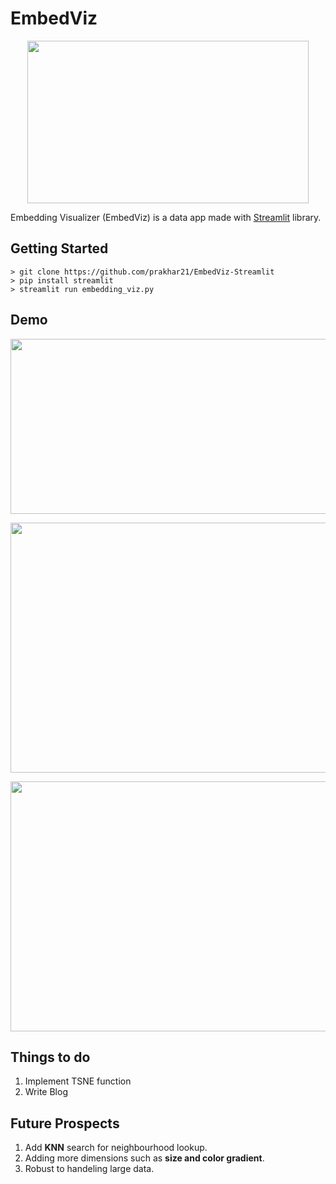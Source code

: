 # EmbedViz
<p align="center">
  <img width="450" height="260" src="https://github.com/prakhar21/EmbedViz-Streamlit/blob/master/feature.png">
</p>

Embedding Visualizer (EmbedViz) is a data app made with [Streamlit](https://github.com/streamlit/streamlit) library. 

## Getting Started
```
> git clone https://github.com/prakhar21/EmbedViz-Streamlit
> pip install streamlit
> streamlit run embedding_viz.py
```

## Demo
<p align="center">
  <img width="550" height="280" src="https://github.com/prakhar21/EmbedViz-Streamlit/blob/master/embedviz.gif">
</p>

<p align="center">
  <img width="750" height="400" src="https://github.com/prakhar21/EmbedViz-Streamlit/blob/master/embedviz1.png">
</p>
<p align="center">
  <img width="750" height="400" src="https://github.com/prakhar21/EmbedViz-Streamlit/blob/master/embedviz2.png">
</p>

## Things to do
1. Implement TSNE function
2. Write Blog

## Future Prospects
1. Add __KNN__ search for neighbourhood lookup.
2. Adding more dimensions such as __size and color gradient__.
3. Robust to handeling large data.
